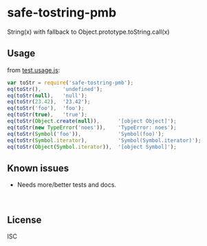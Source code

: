 ﻿
<!--#echo json="package.json" key="name" underline="=" -->
safe-tostring-pmb
=================
<!--/#echo -->

<!--#echo json="package.json" key="description" -->
String(x) with fallback to Object.prototype.toString.call(x)
<!--/#echo -->


Usage
-----

from [test.usage.js](test.usage.js):

<!--#include file="test.usage.js" start="  //#u" stop="  //#r"
  outdent="  " code="javascript" -->
<!--#verbatim lncnt="13" -->
```javascript
var toStr = require('safe-tostring-pmb');
eq(toStr(),       'undefined');
eq(toStr(null),   'null');
eq(toStr(23.42),  '23.42');
eq(toStr('foo'),  'foo');
eq(toStr(true),   'true');
eq(toStr(Object.create(null)),      '[object Object]');
eq(toStr(new TypeError('noes')),    'TypeError: noes');
eq(toStr(Symbol('foo')),            'Symbol(foo)');
eq(toStr(Symbol.iterator),          'Symbol(Symbol.iterator)');
eq(toStr(Object(Symbol.iterator)),  '[object Symbol]');
```
<!--/include-->



<!--#toc stop="scan" -->



Known issues
------------

* Needs more/better tests and docs.




&nbsp;


License
-------
<!--#echo json="package.json" key=".license" -->
ISC
<!--/#echo -->
